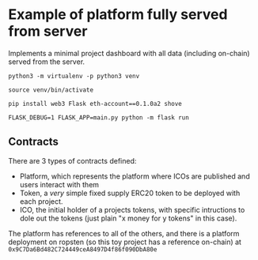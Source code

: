 # Example of platform fully served from server

Implements a minimal project dashboard with all data (including on-chain) served from the server.


```
python3 -m virtualenv -p python3 venv

source venv/bin/activate

pip install web3 Flask eth-account==0.1.0a2 shove

FLASK_DEBUG=1 FLASK_APP=main.py python -m flask run
```

## Contracts

There are 3 types of contracts defined:
 - Platform, which represents the platform where ICOs are published and users interact with them
 - Token, a *very* simple fixed supply ERC20 token to be deployed with each project.
 - ICO, the initial holder of a projects tokens, with specific intructions to dole out the tokens (just plain "x money for y tokens" in this case).

 The platform has references to all of the others, and there is a platform deployment on ropsten (so this toy project has a reference on-chain) at `0x9C7Da6Bd482C724449ceA8497D4f86f090DbA80e`